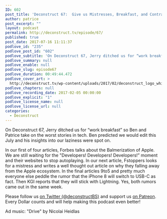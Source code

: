 ```yaml
---
ID: 602
post_title: 'Deconstruct 67:  Give us Mistresses, Breakfast, and Contradictory “Facts”'
author: patrice
post_excerpt: ""
layout: podcast
permalink: http://deconstruct.tv/episode/67/
published: true
post_date: 2017-07-16 11:11:37
podlove_id: "235"
podlove_post_id: "602"
podlove_subtitle: 'On Deconstruct 67, Jerry ditched us for “work breakfast” so Ben and Patrice take on the worst stories in tech.  Ben predicted we would edit this July and his insights into our laziness were spot on.'
podlove_summary: null
podlove_enable: null
podlove_slug: episode67
podlove_duration: 00:49:44.472
podlove_cover_art: >
  http://deconstruct.tv/wp-content/uploads/2017/02/deconstruct_logo_white.png
podlove_chapters: null
podlove_recording_date: 2017-02-05 00:00:00
podlove_explicit: "1"
podlove_license_name: null
podlove_license_url: null
categories:
  - Deconstruct
---
```

<p>On Deconstruct 67, Jerry ditched us for “work breakfast” so Ben and Patrice take on the worst stories in tech.  Ben predicted we would edit this July and his insights into our laziness were spot on.</p>
<p>In our first of four articles, Forbes talks about the Balmerization of Apple.  We are still waiting for the "Developers!  Developers!  Developers!” moment and their websites to stop autoplaying.  In our next article, Fstoppers looks for a mistress and writes a well thought out article on why they falling away from the Apple ecosystem.  In the final articles 9to5 and pretty much everyone else peddle the rumor that the iPhone 8 will switch to USB-C as fact.  Then KGI reports that they will stick with Lightning.  Yes, both rumors came out in the same week.</p>
<p>
Please follow us <a href="http://twitter.com/deconstructBS">on Twitter (@deconstructBS)</a> and support us <a href="http://patreon.com/deconstruct">on Patreon</a>. Every Dollar counts and will help making this podcast even better!
</p>
<p>Ad music: "Drive" by Nicolai Heidlas</p>